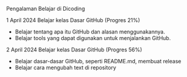 Pengalaman Belajar di Dicoding

1 April 2024
Belajar kelas Dasar GitHub (Progres 21%)
* Belajar tentang apa itu GitHub dan alasan menggunakannya.
* Belajar tools yang dapat digunakan untuk menjalankan GitHub.

2 April 2024
Belajar kelas Dasar GitHub (Progres 56%)
* Belajar dasar-dasar GitHub, seperti README.md, membuat release
* Belajar cara mengubah text di repository
